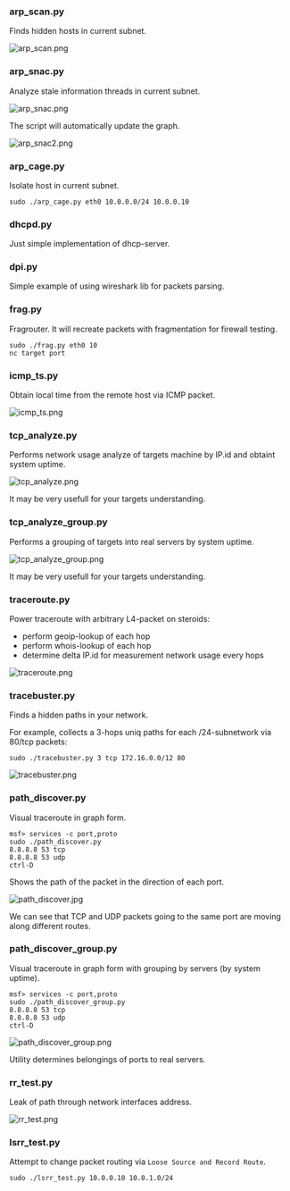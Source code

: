 ### arp_scan.py
Finds hidden hosts in current subnet.

![arp_scan.png](demo/arp_scan.png)

### arp_snac.py
Analyze stale information threads in current subnet.

![arp_snac.png](demo/arp_snac.png)

The script will automatically update the graph.

![arp_snac2.png](demo/arp_snac2.png)

### arp_cage.py
Isolate host in current subnet.

`sudo ./arp_cage.py eth0 10.0.0.0/24 10.0.0.10`

### dhcpd.py
Just simple implementation of dhcp-server.

### dpi.py
Simple example of using wireshark lib for packets parsing.

### frag.py
Fragrouter. It will recreate packets with fragmentation for firewall testing.

```
sudo ./frag.py eth0 10
nc target port
```

### icmp_ts.py
Obtain local time from the remote host via ICMP packet.

![icmp_ts.png](demo/icmp_ts.png)

### tcp_analyze.py
Performs network usage analyze of targets machine by IP.id and obtaint system uptime.

![tcp_analyze.png](demo/tcp_analyze.png)

It may be very usefull for your targets understanding.

### tcp_analyze_group.py
Performs a grouping of targets into real servers by system uptime.

![tcp_analyze_group.png](demo/tcp_analyze_group.png)

It may be very usefull for your targets understanding.

### traceroute.py
Power traceroute with arbitrary L4-packet on steroids:
* perform geoip-lookup of each hop
* perform whois-lookup of each hop
* determine delta IP.id for measurement network usage every hops

![traceroute.png](demo/traceroute.png)

### tracebuster.py
Finds a hidden paths in your network.

For example, collects a 3-hops uniq paths for each /24-subnetwork via 80/tcp packets:

`sudo ./tracebuster.py 3 tcp 172.16.0.0/12 80`

![tracebuster.png](demo/tracebuster.png)

### path_discover.py
Visual traceroute in graph form.

```
msf> services -c port,proto
sudo ./path_discover.py
8.8.8.8 53 tcp
8.8.8.8 53 udp
ctrl-D
```

Shows the path of the packet in the direction of each port.

![path_discover.jpg](demo/path_discover.jpg)

We can see that TCP and UDP packets going to the same port are moving along different routes.

### path_discover_group.py
Visual traceroute in graph form with grouping by servers (by system uptime).

```
msf> services -c port,proto
sudo ./path_discover_group.py
8.8.8.8 53 tcp
8.8.8.8 53 udp
ctrl-D
```

![path_discover_group.png](demo/path_discover_group.png)

Utility determines belongings of ports to real servers.

### rr_test.py
Leak of path through network interfaces address.

![rr_test.png](demo/rr_test.png)

### lsrr_test.py
Attempt to change packet routing via `Loose Source and Record Route`.

`sudo ./lsrr_test.py 10.0.0.10 10.0.1.0/24`
